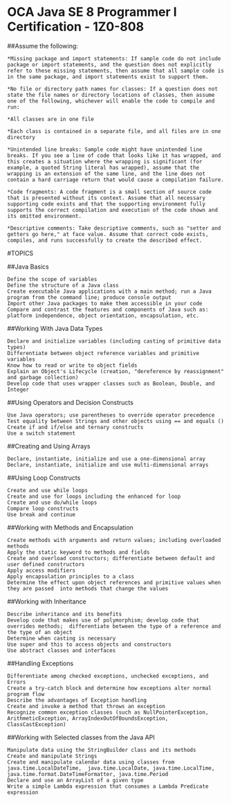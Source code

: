 # OCA Java SE 8 Programmer I Certification - 1Z0-808

##Assume the following:

	*Missing package and import statements: If sample code do not include package or import statements, and the question does not explicitly refer to these missing statements, then assume that all sample code is in the same package, and import statements exist to support them.
	
	*No file or directory path names for classes: If a question does not state the file names or directory locations of classes, then assume one of the following, whichever will enable the code to compile and run:
	
	*All classes are in one file
	
	*Each class is contained in a separate file, and all files are in one directory
	
	*Unintended line breaks: Sample code might have unintended line breaks. If you see a line of code that looks like it has wrapped, and this creates a situation where the wrapping is significant (for example, a quoted String literal has wrapped), assume that the wrapping is an extension of the same line, and the line does not contain a hard carriage return that would cause a compilation failure.
	
	*Code fragments: A code fragment is a small section of source code that is presented without its context. Assume that all necessary supporting code exists and that the supporting environment fully supports the correct compilation and execution of the code shown and its omitted environment.
	
	*Descriptive comments: Take descriptive comments, such as "setter and getters go here," at face value. Assume that correct code exists, compiles, and runs successfully to create the described effect.


#TOPICS

##Java Basics 

	Define the scope of variables 
	Define the structure of a Java class
	Create executable Java applications with a main method; run a Java program from the command line; produce console output
	Import other Java packages to make them accessible in your code
	Compare and contrast the features and components of Java such as: platform independence, object orientation, encapsulation, etc.

##Working With Java Data Types 

	Declare and initialize variables (including casting of primitive data types)
	Differentiate between object reference variables and primitive variables
	Know how to read or write to object fields
	Explain an Object's Lifecycle (creation, "dereference by reassignment" and garbage collection)
	Develop code that uses wrapper classes such as Boolean, Double, and Integer  

##Using Operators and Decision Constructs 

	Use Java operators; use parentheses to override operator precedence
	Test equality between Strings and other objects using == and equals ()
	Create if and if/else and ternary constructs 
	Use a switch statement 

##Creating and Using Arrays 

	Declare, instantiate, initialize and use a one-dimensional array
	Declare, instantiate, initialize and use multi-dimensional arrays

##Using Loop Constructs 

	Create and use while loops
	Create and use for loops including the enhanced for loop
	Create and use do/while loops
	Compare loop constructs
	Use break and continue  

##Working with Methods and Encapsulation 

	Create methods with arguments and return values; including overloaded methods
	Apply the static keyword to methods and fields  
	Create and overload constructors; differentiate between default and user defined constructors
	Apply access modifiers
	Apply encapsulation principles to a class
	Determine the effect upon object references and primitive values when they are passed  into methods that change the values

##Working with Inheritance 

	Describe inheritance and its benefits
	Develop code that makes use of polymorphism; develop code that overrides methods;  differentiate between the type of a reference and the type of an object
	Determine when casting is necessary
	Use super and this to access objects and constructors
	Use abstract classes and interfaces

##Handling Exceptions 

	Differentiate among checked exceptions, unchecked exceptions, and Errors
	Create a try-catch block and determine how exceptions alter normal program flow
	Describe the advantages of Exception handling 
	Create and invoke a method that throws an exception
	Recognize common exception classes (such as NullPointerException, ArithmeticException, ArrayIndexOutOfBoundsException, ClassCastException)

##Working with Selected classes from the Java API 

	Manipulate data using the StringBuilder class and its methods
	Create and manipulate Strings
	Create and manipulate calendar data using classes from java.time.LocalDateTime,  java.time.LocalDate, java.time.LocalTime, java.time.format.DateTimeFormatter, java.time.Period
	Declare and use an ArrayList of a given type 
	Write a simple Lambda expression that consumes a Lambda Predicate expression
